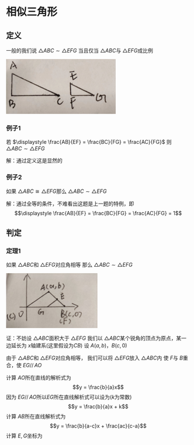 # 相似三角形

## 定义

一般的我们说 $\triangle ABC \sim \triangle EFG$
当且仅当 $\triangle ABC$与 $\triangle EFG$成比例

<img src="1.jpg" width = "300" height = "150" alt="相似例子"/>

### 例子1

若 $\displaystyle \frac{AB}{EF} = \frac{BC}{FG} = \frac{AC}{FG}$
则 $\triangle ABC \sim \triangle EFG$

解：通过定义这是显然的

### 例子2

如果 $\triangle ABC \cong \triangle EFG$那么 $\triangle ABC \sim \triangle EFG$

解：通过全等的条件，不难看出这题是上一题的特例，即
$$\displaystyle \frac{AB}{EF} = \frac{BC}{FG} = \frac{AC}{FG} = 1$$

## 判定

### 定理1

如果 $\triangle ABC$和 $\triangle EFG$对应角相等
那么 $\triangle ABC \sim \triangle EFG$

<img src="2.jpg" width = "250" height = "150" alt="相似例子"/>

证：不妨设 $\triangle ABC$面积大于 $\triangle EFG$
我们以 $\triangle ABC$某个锐角的顶点为原点，某一边延长为 $x$轴建系(这里假设为$CB$)
设 $A(a,b)$，$B(c,0)$

由于 $\triangle ABC$和 $\triangle EFG$对应角相等，
我们可以将 $\triangle EFG$放入 $\triangle ABC$内
使 $F$与 $B$重合，使 $EG\mathop{//}AO$

计算 $AO$所在直线的解析式为
$$y = \frac{b}{a}x$$
因为 $EG\mathop{//}AO$所以$EG$所在直线解析式可以设为($k$为常数)
$$y = \frac{b}{a}x + k$$
计算 $AB$所在直线解析式为
$$y = \frac{b}{a-c}x + \frac{ac}{c-a}$$
计算 $E,G$坐标为
